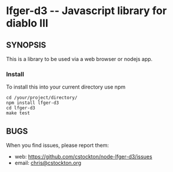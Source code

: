 lfger-d3 -- Javascript library for diablo III
==============================

## SYNOPSIS

This is a library to be used via a web browser or nodejs app.

### Install

To install this into your current directory use npm

    cd /your/project/directory/
    npm install lfger-d3
    cd lfger-d3
    make test

## BUGS

When you find issues, please report them:

* web:
  <https://github.com/cstockton/node-lfger-d3/issues>
* email:
  <chris@cstockton.org>
